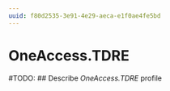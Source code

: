 ```yaml
---
uuid: f80d2535-3e91-4e29-aeca-e1f0ae4fe5bd
---
```



# OneAccess.TDRE


#TODO: ## Describe *OneAccess.TDRE* profile


